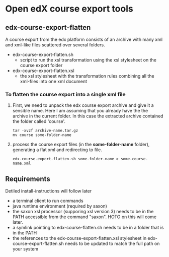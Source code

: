 # Open edX course export tools

## edx-course-export-flatten
A course export from the edx platform consists of an archive with many xml and xml-like files scattered over several folders.
- edx-course-export-flatten.sh
  - script to run the xsl transformation using the xsl stylesheet on the course export folder
- edx-course-export-flatten.xsl
  - the xsl stylesheet with the transformation rules combining all the xml-files into one xml document

### To flatten the course export into a single xml file
1. First, we need to unpack the edx course export archive and give it a sensible name. Here I am assuming that you already have the the archive in the current folder. In this case the extracted archive contained the folder called 'course'.

   ```
   tar -xvzf archive-name.tar.gz
   mv course some-folder-name
   ```

2. process the course export files (in the **some-folder-name** folder), generating a flat xml and redirecting to file.

   ```edx-course-export-flatten.sh some-folder-name > some-course-name.xml```

## Requirements
Detiled install-instructions will follow later
- a terminal client to run commands
- java runtime environment (required by saxon)
- the saxon xsl processor (supporing xsl version 3) needs to be in the PATH accessible from the command "saxon". HOTO on this will come later.
- a symlink pointing to edx-course-flatten.sh needs to be in a folder that is in the PATH
- the references to the edx-course-export-flatten.xsl stylesheet in edx-course-export-flatten.sh needs to be updated to match the full path on your system
